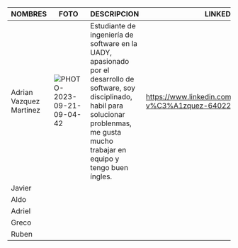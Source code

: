 |                 NOMBRES                |                     FOTO                   |              DESCRIPCION                   |       LINKEDIN                   |
|----------------------------------------|--------------------------------------------|--------------------------------------------|----------------------------------|
|  Adrian Vazquez Martinez               |![PHOTO-2023-09-21-09-04-42](https://github.com/Javier-de-Jesus-Ortiz-Miss/Proyecto-FIS/assets/112908347/eb765aea-8b6b-4151-b28c-5905b3fbdf71)|Estudiante de ingeniería de software en la UADY, apasionado por el desarrollo de software, soy disciplinado, habil para solucionar problenmas, me gusta mucho trabajar en equipo y tengo buen íngles. |  https://www.linkedin.com/in/adri%C3%A1n-v%C3%A1zquez-64022228a |
|  Javier                                |                                            |                                            |                                  |
|  Aldo                                  |                                            |                                            |                                  |
|  Adriel                                |                                            |                                            |                                  |
|  Greco                                 |                                            |                                            |                                  |
|  Ruben                                 |                                            |                                            |                                  |



